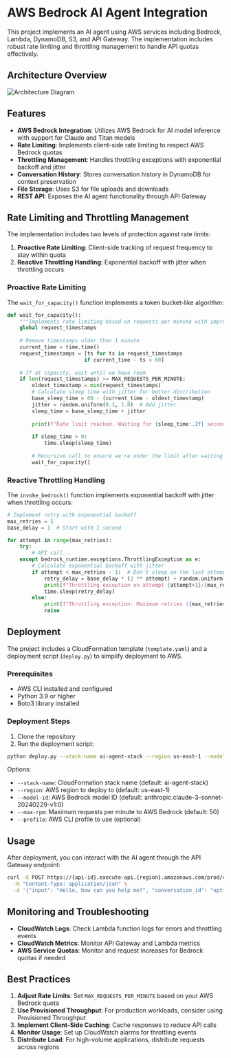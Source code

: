 # AWS Bedrock AI Agent Integration

This project implements an AI agent using AWS services including Bedrock, Lambda, DynamoDB, S3, and API Gateway. The implementation includes robust rate limiting and throttling management to handle API quotas effectively.

## Architecture Overview

![Architecture Diagram](https://mermaid.ink/img/pako:eNqFksFuwjAMhl_F8qkgwYEDh0mTJnHYpE1CahdUNXJJC9GapJlTVMq7L6WFwTRtPtn-_X-2ZXdEaRQiRJnrXJUGnkqjbQlPcAcPMIXH-XQymU_vYQYzWCzg9Xk2nc_gYTKdwOPrYjqZviwXkzuYwTJJYJkkL0kCq9VqtVol8BZiXVkHuXGlLVXVQK6VdpBp7QwUqgRTKetBOdDWoYON0gV8oXPgvEMHtdKlg1xbVIWyJZTKGFDOoYOVKhwo5dCBRlOBRlc6cPvGwVZZB1_ooFSNg2_UDrZo0EGhKgcb1A72qJt_dVvn4IAWvtE5OKLdO3TfOTihPZzRwRkdXNDBFe0PdJWyJXyg-0HnGx380P1c0f1c0P1c0f38ovsJ8T-4RJmhxBCTWpdYhdhXWIbYU1hgGGCfY4A9hgJjP8AY-xwF9gOMsc9RYIw9jjH2OAqMfY4Ce_8AyELKQQ?type=png)

## Features

- **AWS Bedrock Integration**: Utilizes AWS Bedrock for AI model inference with support for Claude and Titan models
- **Rate Limiting**: Implements client-side rate limiting to respect AWS Bedrock quotas
- **Throttling Management**: Handles throttling exceptions with exponential backoff and jitter
- **Conversation History**: Stores conversation history in DynamoDB for context preservation
- **File Storage**: Uses S3 for file uploads and downloads
- **REST API**: Exposes the AI agent functionality through API Gateway

## Rate Limiting and Throttling Management

The implementation includes two levels of protection against rate limits:

1. **Proactive Rate Limiting**: Client-side tracking of request frequency to stay within quota
2. **Reactive Throttling Handling**: Exponential backoff with jitter when throttling occurs

### Proactive Rate Limiting

The `wait_for_capacity()` function implements a token bucket-like algorithm:

```python
def wait_for_capacity():
    """Implements rate limiting based on requests per minute with improved backoff."""
    global request_timestamps
    
    # Remove timestamps older than 1 minute
    current_time = time.time()
    request_timestamps = [ts for ts in request_timestamps 
                         if current_time - ts < 60]
    
    # If at capacity, wait until we have room
    if len(request_timestamps) >= MAX_REQUESTS_PER_MINUTE:
        oldest_timestamp = min(request_timestamps)
        # Calculate sleep time with jitter for better distribution
        base_sleep_time = 60 - (current_time - oldest_timestamp)
        jitter = random.uniform(0.1, 1.0)  # Add jitter
        sleep_time = base_sleep_time + jitter
        
        print(f"Rate limit reached. Waiting for {sleep_time:.2f} seconds before next request.")
        
        if sleep_time > 0:
            time.sleep(sleep_time)
            
        # Recursive call to ensure we're under the limit after waiting
        wait_for_capacity()
```

### Reactive Throttling Handling

The `invoke_bedrock()` function implements exponential backoff with jitter when throttling occurs:

```python
# Implement retry with exponential backoff
max_retries = 5
base_delay = 1  # Start with 1 second

for attempt in range(max_retries):
    try:
        # API call...
    except bedrock_runtime.exceptions.ThrottlingException as e:
        # Calculate exponential backoff with jitter
        if attempt < max_retries - 1:  # Don't sleep on the last attempt
            retry_delay = base_delay * (2 ** attempt) + random.uniform(0, 1)
            print(f"Throttling exception on attempt {attempt+1}/{max_retries}. Retrying in {retry_delay:.2f} seconds.")
            time.sleep(retry_delay)
        else:
            print(f"Throttling exception: Maximum retries ({max_retries}) exceeded.")
            raise
```

## Deployment

The project includes a CloudFormation template (`template.yaml`) and a deployment script (`deploy.py`) to simplify deployment to AWS.

### Prerequisites

- AWS CLI installed and configured
- Python 3.9 or higher
- Boto3 library installed

### Deployment Steps

1. Clone the repository
2. Run the deployment script:

```bash
python deploy.py --stack-name ai-agent-stack --region us-east-1 --model-id anthropic.claude-3-sonnet-20240229-v1:0 --max-rpm 50
```

Options:
- `--stack-name`: CloudFormation stack name (default: ai-agent-stack)
- `--region`: AWS region to deploy to (default: us-east-1)
- `--model-id`: AWS Bedrock model ID (default: anthropic.claude-3-sonnet-20240229-v1:0)
- `--max-rpm`: Maximum requests per minute to AWS Bedrock (default: 50)
- `--profile`: AWS CLI profile to use (optional)

## Usage

After deployment, you can interact with the AI agent through the API Gateway endpoint:

```bash
curl -X POST https://{api-id}.execute-api.{region}.amazonaws.com/prod/chat \
  -H "Content-Type: application/json" \
  -d '{"input": "Hello, how can you help me?", "conversation_id": "optional-id", "include_history": true}'
```

## Monitoring and Troubleshooting

- **CloudWatch Logs**: Check Lambda function logs for errors and throttling events
- **CloudWatch Metrics**: Monitor API Gateway and Lambda metrics
- **AWS Service Quotas**: Monitor and request increases for Bedrock quotas if needed

## Best Practices

1. **Adjust Rate Limits**: Set `MAX_REQUESTS_PER_MINUTE` based on your AWS Bedrock quota
2. **Use Provisioned Throughput**: For production workloads, consider using Provisioned Throughput
3. **Implement Client-Side Caching**: Cache responses to reduce API calls
4. **Monitor Usage**: Set up CloudWatch alarms for throttling events
5. **Distribute Load**: For high-volume applications, distribute requests across regions